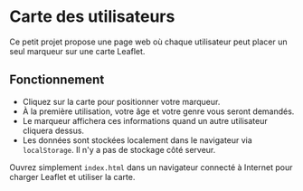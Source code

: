 # Carte des utilisateurs

Ce petit projet propose une page web où chaque utilisateur peut placer un seul marqueur sur une carte Leaflet.

## Fonctionnement

- Cliquez sur la carte pour positionner votre marqueur.
- À la première utilisation, votre âge et votre genre vous seront demandés.
- Le marqueur affichera ces informations quand un autre utilisateur cliquera dessus.
- Les données sont stockées localement dans le navigateur via `localStorage`. Il n'y a pas de stockage côté serveur.

Ouvrez simplement `index.html` dans un navigateur connecté à Internet pour charger Leaflet et utiliser la carte.
